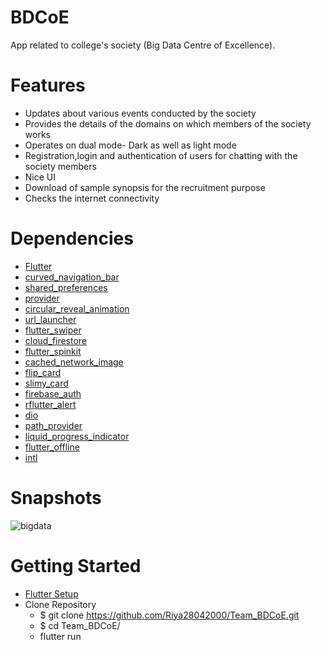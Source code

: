 # BDCoE

App related to college's society (Big Data Centre of Excellence).



# Features

- Updates about various events conducted by the society
- Provides the details of the domains on which members of the society works
- Operates on dual mode- Dark as well as light mode
- Registration,login and authentication of users for chatting with the society members
- Nice UI
- Download of sample synopsis for the recruitment purpose
- Checks the internet connectivity 



# Dependencies

- [Flutter](https://flutter.dev/?gclid=CjwKCAjw26H3BRB2EiwAy32zhY0Ab85XiyQXZRGIRKSUHRRgrZZccezpmqjx9tXay7UqpS2QqgjgwxoCFCYQAvD_BwE&gclsrc=aw.ds)
- [curved_navigation_bar](https://pub.dev/packages/curved_navigation_bar)
- [shared_preferences](https://pub.dev/packages/shared_preferences)
- [provider](https://pub.dev/packages/provider)
- [circular_reveal_animation](https://pub.dev/packages/circular_reveal_animation)
- [url_launcher](https://pub.dev/packages/url_launcher)
- [flutter_swiper](https://pub.dev/packages/flutter_swiper)
- [cloud_firestore](https://pub.dev/packages/cloud_firestore)
- [flutter_spinkit](https://pub.dev/packages/flutter_spinkit)
- [cached_network_image](https://pub.dev/packages/cached_network_image)
- [flip_card](https://pub.dev/packages/flip_card)
- [slimy_card](https://pub.dev/packages/slimy_card)
- [firebase_auth](https://pub.dev/packages/firebase_auth)
- [rflutter_alert](https://pub.dev/packages/rflutter_alert)
- [dio](https://pub.dev/packages/dio)
- [path_provider](https://pub.dev/packages/path_provider)
- [liquid_progress_indicator](https://pub.dev/packages/liquid_progress_indicator)
- [flutter_offline](https://pub.dev/packages/flutter_offline)
- [intl](https://pub.dev/packages/intl)



# Snapshots

![bigdata](https://user-images.githubusercontent.com/65823846/87246298-31d76a80-c46a-11ea-9b3e-e116274c6734.gif)



# Getting Started

- [Flutter Setup](https://flutter.dev/docs/get-started/install)
- Clone Repository <br>
    - $ git clone https://github.com/Riya28042000/Team_BDCoE.git<br>
    - $ cd Team_BDCoE/<br>
    - flutter run<br>
      
      
